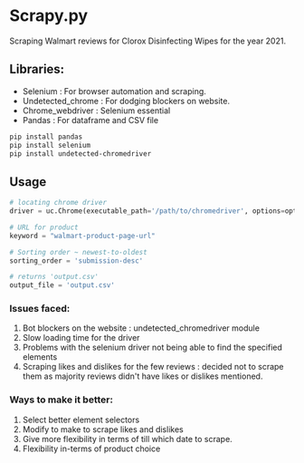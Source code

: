 # Scrapy.py

Scraping Walmart reviews for Clorox Disinfecting Wipes for the year 2021.

## Libraries:

* Selenium : For browser automation and scraping.
* Undetected_chrome : For dodging blockers on website.
* Chrome_webdriver : Selenium essential
* Pandas : For dataframe and CSV file

```bash
pip install pandas
pip install selenium 
pip install undetected-chromedriver
```

## Usage

```python
# locating chrome driver
driver = uc.Chrome(executable_path='/path/to/chromedriver', options=options)

# URL for product
keyword = "walmart-product-page-url"

# Sorting order ~ newest-to-oldest
sorting_order = 'submission-desc'

# returns 'output.csv'
output_file = 'output.csv'
```

### Issues faced:

1) Bot blockers on the website : undetected_chromedriver module
2) Slow loading time for the driver
3) Problems with the selenium driver not being able to find the specified elements
4) Scraping likes and dislikes for the few reviews : decided not to scrape them as majority reviews didn't have likes or dislikes mentioned.

### Ways to make it better:

1) Select better element selectors
2) Modify to make to scrape likes and dislikes
3) Give more flexibility in terms of till which date to scrape.
4) Flexibility in-terms of product choice
